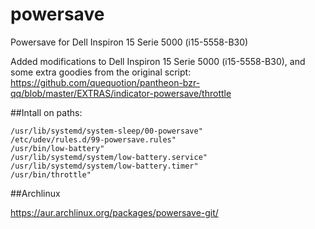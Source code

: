 # powersave
Powersave for Dell Inspiron 15 Serie 5000 (i15-5558-B30)

Added modifications to Dell Inspiron 15 Serie 5000 (i15-5558-B30), and some extra goodies from the original script: https://github.com/quequotion/pantheon-bzr-qq/blob/master/EXTRAS/indicator-powersave/throttle


##Intall on paths:
```
/usr/lib/systemd/system-sleep/00-powersave"
/etc/udev/rules.d/99-powersave.rules"
/usr/bin/low-battery"
/usr/lib/systemd/system/low-battery.service"
/usr/lib/systemd/system/low-battery.timer"
/usr/bin/throttle"
```

##Archlinux

https://aur.archlinux.org/packages/powersave-git/
